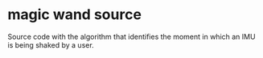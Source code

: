 magic wand source
===

Source code with the algorithm that identifies the moment in which an IMU is being shaked
by a user.

